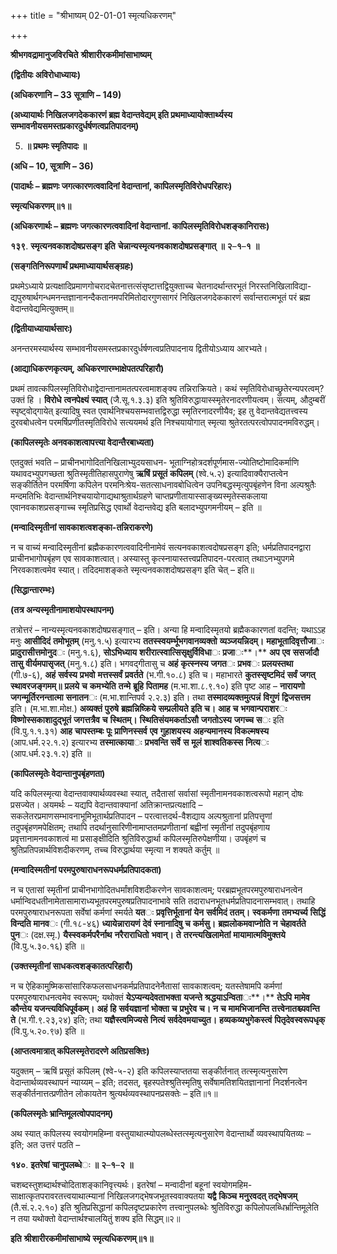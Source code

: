 +++
title = "श्रीभाष्यम् 02-01-01 स्मृत्यधिकरणम्"

+++


**श्रीभगवद्रामानुजविरचिते** **श्रीशारीरकमीमांसाभाष्यम्**

**(द्वितीयः अविरोधाध्यायः)**

**(अधिकरणानि – 33 सूत्राणि – 149)**

**(अध्यायार्थः निखिलजगदेककारणं ब्रह्म वेदान्तवेद्यम् इति प्रथमाध्यायोक्तार्थ्यस्य सम्भावनीयसमस्तप्रकारदुर्धर्षणत्वप्रतिपादनम्)**

5.  **॥ प्रथमः स्मृतिपादः ॥**

**(अधि – 10, सूत्राणि – 36)**

**(पादार्थः – ब्रह्मणः जगत्कारणत्ववादिनां वेदान्तानां, कापिलस्मृतिविरोधपरिहारः)**

**स्मृत्यधिकरणम्॥१॥**

**(अधिकरणार्थः – ब्रह्मणः जगत्कारणत्ववादिनां वेदान्तानां. कापिलस्मृतिविरोधशङ्कानिरासः)**

**१३९**. **स्मृत्यनवकाशदोषप्रसङ्ग** **इति** **चेन्नान्यस्मृत्यनवकाशदोषप्रसङ्गात्** **॥** **२**–**१**–**१** **॥**

**(सङ्गतिनिरूपणार्थं प्रथमाध्यायार्थसङ्ग्रहः)**

प्रथमेऽध्याये प्रत्यक्षादिप्रमाणगोचरादचेतनात्तत्संसृष्टात्तद्वियुक्ताच्च चेतनादर्थान्तरभूतं निरस्तनिखिलाविद्या-द्यपुरुषार्थगन्धमनन्तज्ञानानन्दैकतानमपरिमितोदारगुणसागरं निखिलजगदेककारणं सर्वान्तरात्मभूतं परं ब्रह्म वेदान्तवेद्यमित्युक्तम्॥

**(द्वितीयाध्यायार्थसारः)**

अनन्तरमस्यार्थस्य सम्भावनीयसमस्तप्रकारदुर्धर्षणत्वप्रतिपादनाय द्वितीयोऽध्याय आरभ्यते।

**(आद्याधिकरणकृत्यम्, अधिकरणारम्भाक्षेपतत्परिहारौ)**

प्रथमं तावत्कपिलस्मृतिविरोधाद्वेदान्तानामतत्परत्वमाशङ्क्य तन्निराक्रियते। कथं स्मृतिविरोधाच्छ्रुतेरन्यपरत्वम्? उक्तं हि । **विरोधे** **त्वनपेक्ष्यं** **स्यात्** (जै.सू.१.३.३) इति श्रुतिविरुद्धायास्स्मृतेरनादरणीयत्वम्। सत्यम्, औदुम्बरीं स्पृष्ट्वोद्गायेत् इत्यादिषु स्वत एवार्थनिश्चयसम्भवात्तद्विरुद्धा स्मृतिरनादरणीयैव; इह तु वेदान्तवेद्यतत्त्वस्य दुरवबोधत्वेन परमर्षिप्रणीतस्मृतिविरोधे सत्ययमर्थ इति निश्चयायोगात् स्मृत्या श्रुतेरतत्परत्वोपपादनमविरुद्धम्।

**(कापिलस्मृतेः अनवकाशत्वापत्त्या वेदान्तैरबाध्यता)**

एतदुक्तं भवति – प्राचीनभागोदितनिखिलाभ्युदयसाधन- भूताग्निहोत्रदर्शपूर्णमास-ज्योतिष्टोमादिकर्माणि यथावदभ्युपगच्छता श्रुतिस्मृतीतिहासपुराणेषु **ऋषिं** **प्रसूतं** **कपिलम्** (श्वे.५.२) इत्यादिवाक्यैराप्तत्वेन सङ्कीर्तितेन परमर्षिणा कपिलेन परमनिःश्रेय-सतत्साधनावबोधित्वेन उपनिबद्धस्मृत्युपबृंहणेन विना अल्पश्रुतैः मन्दमतिभिः वेदान्तार्थनिश्चयायोगाद्यथाश्रुतार्थग्रहणे चाप्तप्रणीतायास्साङ्ख्यस्मृतेस्सकलाया एवानवकाशप्रसङ्गाच्च स्मृतिप्रसिद्ध एवार्थो वेदान्तवेद्य इति बलादभ्युपगमनीयम् – इति ॥

**(मन्वादिस्मृतीनां सावकाशत्वशङ्का-तन्निराकरणे)**

न च वाच्यं मन्वादिस्मृतीनां ब्रह्मैककारणत्ववादिनीनामेवं सत्यनवकाशत्वदोषप्रसङ्ग इति; धर्मप्रतिपादनद्वारा प्राचीनभागोपबृंहण एव सावकाशत्वात्। अस्यास्तु कृत्स्नायास्तत्त्वप्रतिपादन-परत्वात् तथाऽनभ्युपगमे निरवकाशत्वमेव स्यात्। तदिदमाशङ्कते स्मृत्यनवकाशदोषप्रसङ्ग इति चेत् – इति॥

**(सिद्धान्तारम्भः)**

**(तत्र अन्यस्मृतीनामाशयोपस्थापनम्)**

तत्रोत्तरं – नान्यस्मृत्यनवकाशदोषप्रसङ्गात् – इति। अन्या हि मन्वादिस्मृतयो ब्रह्मैककारणतां वदन्ति; यथाऽऽह मनुः **आसीदिदं** **तमोभूतम्** (मनु.१.५) इत्यारभ्य **ततस्स्वयर्म्भूभगवानव्यक्तो** **व्यञ्जयन्निदम्।** **महाभूतादिवृत्तौजा**ः **प्रादुरासीत्तमोनुद**ः (मनु.१.६), **सोऽभिध्याय** **शरीरात्स्वात्सिसृक्षुर्विविधा**ः **प्रजा**ः**।** **अप** **एव** **ससर्जादौ** **तासु** **वीर्यमपासृजत्** (मनु.१.८) इति। भगवद्गीतासु च **अहं** **कृत्स्नस्य** **जगत**ः **प्रभव**ः **प्रलयस्तथा** (गी.७-६), **अहं** **सर्वस्य** **प्रभवो** **मत्तस्सर्वं** **प्रवर्तते** (भ.गी.१०.८) इति च। महाभारते **कुतस्सृष्टमिदं** **सर्वं** **जगत्** **स्थावरजङ्गमम्॥** **प्रलये** **च** **कमभ्येति** **तन्मे** **ब्रूहि** **पितामह** (म.भा.शा.८.९.१०) इति पृष्ट आह – **नारायणो** **जगन्मूर्तिरनन्तात्मा** **सनातन**ः (म.भा.शान्तिपर्व २.२.३) इति। तथा **तस्मादव्यक्तमुत्पन्नं** **विगुणं** **द्विजसत्तम** इति। (म.भा.शा.मोक्ष.) **अव्यक्तं** **पुरुषे** **ब्रह्मन्निष्क्रिये** **सम्प्रलीयते** **इति** **च।** **आह** **च** **भगवान्पराशर**ः **विष्णोस्सकाशादुद्भूतं** **जगत्तत्रैव** **च** **स्थितम्।** **स्थितिसंयमकर्ताऽसौ** **जगतोऽस्य** **जगच्च** **स**ः इति (वि.पु.१.१.३१) **आह** **चापस्तम्बः** **पूः** **प्राणिनस्सर्व** **एव** **गुहाशयस्य** **अहन्यमानस्य** **विकल्मषस्य** (आप.धर्म.२२.१.२) इत्यारभ्य **तस्मात्काया**ः **प्रभवन्ति** **सर्वे** **स** **मूलं** **शाश्वतिकस्स** **नित्य**ः (आप.धर्म.२३.१.२) इति ॥

**(कापिलस्मृतेः वेदान्तानुपबृंहणता)**

यदि कपिलस्मृत्या वेदान्तवाक्यार्थव्यवस्था स्यात्, तदैतासां सर्वासां स्मृतीनामनवकाशत्वरूपो महान् दोषः प्रसज्येत। अयमर्थः – यद्यपि
वेदान्तवाक्यानां अतिक्रान्तप्रत्यक्षादि – सकलेतरप्रमाणसम्भावनाभूमिभूतार्थप्रतिपादन – परत्वात्तदर्थ-वैशद्याय अल्पश्रुतानां प्रतिपत्तॄणां तदुपबृंहणमपेक्षितम्; तथापि तदर्थानुसारिणीनामाप्ततमप्रणीतानां बह्वीनां स्मृतीनां तदुपबृंहणाय प्रवृत्तानामनवकाशत्वं मा प्रसाङ्क्षीदिति श्रुतिविरुद्धार्था कपिलस्मृतिरुपेक्षणीया। उपबृंहणं च श्रुतिप्रतिपन्नार्थविशदीकरणम्, तच्च विरुद्धार्थया स्मृत्या न शक्यते कर्तुम् ॥

**(मन्वादिस्मतीनां परमपुरुषाराधनरूपधर्मप्रतिपादकता)**

न च एतासां स्मृतीनां प्राचीनभागोदितधर्मांशविशदीकरणेन सावकाशत्वम्; परब्रह्मभूतपरमपुरुषाराधनत्वेन धर्मान्विदधतीनामेतासामाराध्यभूतपरमपुरुषप्रतिपादनाभावे सति तदाराधनभूतधर्मप्रतिपादनासम्भवात्। तथाहि परमपुरुषाराधनरूपता सर्वेषां कर्मणां स्मर्यते **यत**ः **प्रवृत्तिर्भूतानां** **येन** **सर्वमिदं** **ततम्।** **स्वकर्मणा** **तमभ्यर्च्य** **सिद्धिं** **विन्दति** **मानव**ः (गी.१८-४६) **ध्यायेन्नारायणं** **देवं** **स्नानादिषु** **च** **कर्मसु।** **ब्रह्मलोकमवाप्नोति** **न** **चेहावर्तते** **पुन**ः (दक्ष.स्मृ.) **यैस्स्वकर्मपरैर्नाथ** **नरैराराधितो** **भवान्।** **ते** **तरन्त्यखिलामेतां** **मायामात्मविमुक्तये** (वि.पु.५.३०.१६) इति ॥

**(उक्तस्मृतीनां साधकत्वशङ्कातत्परिहारौ)**

न च ऐहिकामुष्मिकसांसारिकफलसाधनकर्मप्रतिपादनेनैतासां सावकाशत्वम्; यतस्तेषामपि कर्मणां परमपुरुषाराधनत्वमेव स्वरूपम्; यथोक्तं **येऽप्यन्यदेवताभक्ता** **यजन्ते** **श्रद्धयाऽन्विता**ः**।** **तेऽपि** **मामेव** **कौन्तेय** **यजन्त्यविधिपूर्वकम्।** **अहं** **हि** **सर्वयज्ञानां** **भोक्ता** **च** **प्रभुरेव** **च।** **न** **च** **मामभिजानन्ति** **तत्त्वेनातश्च्यवन्ति** **ते** (भ.गी.९.२३,२४) इति; तथा **यज्ञैस्त्वमिज्यसे** **नित्यं** **सर्वदेवमयाच्युत।** **हव्यकव्यभुगेकस्त्वं** **पितृदेवस्वरूपधृक्** (वि.पु.५.२०.९७) इति ॥

**(आप्तत्वमात्रात् कपिलस्मृतेरादरणे अतिप्रसक्तिः)**

यदुक्तम् – ऋषिं प्रसूतं कपिलम् (श्वे-५-२) इति कपिलस्याप्ततया सङ्कीर्तनात् तत्स्मृत्यनुसारेण वेदान्तार्थव्यवस्थापनं न्याय्यम् – इति; तदसत्, बृहस्पतेश्श्रुतिस्मृतिषु सर्वेषामतिशयितज्ञानानां निदर्शनत्वेन सङ्कीर्तनात्तत्प्रणीतेन लोकायतेन श्रुत्यर्थव्यवस्थापनप्रसक्तेः – इति॥१॥

**(कपिलस्मृतेः भ्रान्तिमूलत्वोपपादनम्)**

अथ स्यात् कपिलस्य स्वयोगमहिम्ना वस्तुयाथात्म्योपलब्धेस्तत्स्मृत्यनुसारेण वेदान्तार्थो व्यवस्थापयितव्यः – इति; अत उत्तरं पठति –

**१४०**. **इतरेषां** **चानुपलब्धे**ः **॥** **२**–**१**–**२** **॥**

चशब्दस्तुशब्दार्थश्चोदिताशङ्कानिवृत्त्यर्थः। इतरेषां – मन्वादीनां बहूनां स्वयोगमहिम-साक्षात्कृतपरावरतत्त्वयाथात्म्यानां निखिलजगद्भेषजभूतस्ववाक्यतया **यद्वै** **किञ्च** **मनुरवदत् तद्भेषजम्** (तै.सं.२.२.१०) इति श्रुतिप्रसिद्धानां कपिलदृष्टप्रकारेण तत्त्वानुपलब्धेः श्रुतिविरुद्धा कपिलोपलब्धिर्भ्रान्तिमूलेति न तया यथोक्तो वेदान्तार्थश्चालयितुं शक्य इति सिद्धम्॥२॥

**इति** **श्रीशारीरकमीमांसाभाष्ये** **स्मृत्यधिकरणम्॥१॥**


